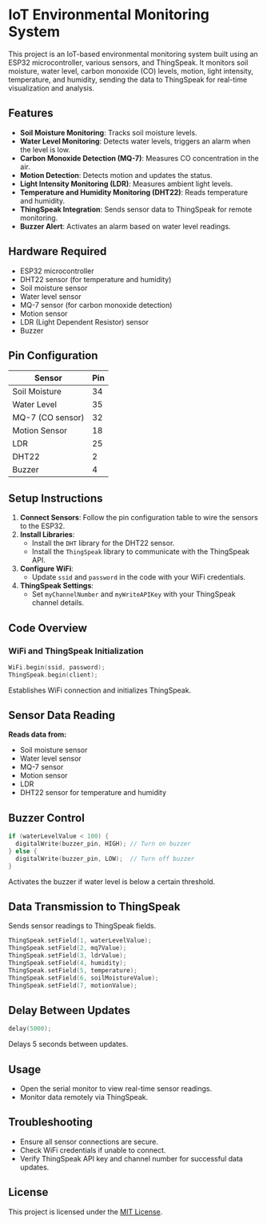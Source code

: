 # IoT Environmental Monitoring System

This project is an IoT-based environmental monitoring system built using an ESP32 microcontroller, various sensors, and ThingSpeak. It monitors soil moisture, water level, carbon monoxide (CO) levels, motion, light intensity, temperature, and humidity, sending the data to ThingSpeak for real-time visualization and analysis.

## Features
- **Soil Moisture Monitoring**: Tracks soil moisture levels.
- **Water Level Monitoring**: Detects water levels, triggers an alarm when the level is low.
- **Carbon Monoxide Detection (MQ-7)**: Measures CO concentration in the air.
- **Motion Detection**: Detects motion and updates the status.
- **Light Intensity Monitoring (LDR)**: Measures ambient light levels.
- **Temperature and Humidity Monitoring (DHT22)**: Reads temperature and humidity.
- **ThingSpeak Integration**: Sends sensor data to ThingSpeak for remote monitoring.
- **Buzzer Alert**: Activates an alarm based on water level readings.

## Hardware Required
- ESP32 microcontroller
- DHT22 sensor (for temperature and humidity)
- Soil moisture sensor
- Water level sensor
- MQ-7 sensor (for carbon monoxide detection)
- Motion sensor
- LDR (Light Dependent Resistor) sensor
- Buzzer

## Pin Configuration
| Sensor               | Pin            |
|----------------------|----------------|
| Soil Moisture        | 34             |
| Water Level          | 35             |
| MQ-7 (CO sensor)     | 32             |
| Motion Sensor        | 18             |
| LDR                  | 25             |
| DHT22                | 2              |
| Buzzer               | 4              |

## Setup Instructions
1. **Connect Sensors**: Follow the pin configuration table to wire the sensors to the ESP32.
2. **Install Libraries**:
   - Install the `DHT` library for the DHT22 sensor.
   - Install the `ThingSpeak` library to communicate with the ThingSpeak API.
3. **Configure WiFi**:
   - Update `ssid` and `password` in the code with your WiFi credentials.
4. **ThingSpeak Settings**:
   - Set `myChannelNumber` and `myWriteAPIKey` with your ThingSpeak channel details.

## Code Overview

### WiFi and ThingSpeak Initialization
```cpp
WiFi.begin(ssid, password);
ThingSpeak.begin(client);
```
Establishes WiFi connection and initializes ThingSpeak.

## Sensor Data Reading
**Reads data from:**
 - Soil moisture sensor
 - Water level sensor
 - MQ-7 sensor
 - Motion sensor
 - LDR
 - DHT22 sensor for temperature and humidity

## Buzzer Control
```cpp
if (waterLevelValue < 100) {
  digitalWrite(buzzer_pin, HIGH); // Turn on buzzer
} else {
  digitalWrite(buzzer_pin, LOW);  // Turn off buzzer
}
```
Activates the buzzer if water level is below a certain threshold.

## Data Transmission to ThingSpeak
Sends sensor readings to ThingSpeak fields.
```cpp
ThingSpeak.setField(1, waterLevelValue);
ThingSpeak.setField(2, mq7Value);
ThingSpeak.setField(3, ldrValue);
ThingSpeak.setField(4, humidity);
ThingSpeak.setField(5, temperature);
ThingSpeak.setField(6, soilMoistureValue);
ThingSpeak.setField(7, motionValue);
```

## Delay Between Updates
```cpp
delay(5000);
```
Delays 5 seconds between updates.
## Usage
 - Open the serial monitor to view real-time sensor readings.
 - Monitor data remotely via ThingSpeak.
## Troubleshooting
 - Ensure all sensor connections are secure.
 - Check WiFi credentials if unable to connect.
 - Verify ThingSpeak API key and channel number for successful data updates.
## License
This project is licensed under the [MIT License](./LICENSE.md).
